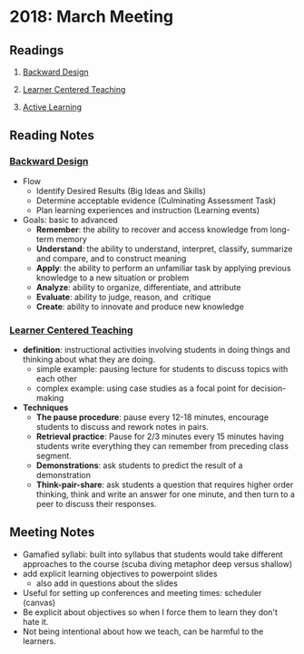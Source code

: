 ---
---
# 2018: March Meeting


## Readings
1. [Backward Design][1]

2. [Learner Centered Teaching][2]

3. [Active Learning][3]

## Reading Notes
### [Backward Design][1]
- Flow
    - Identify Desired Results (Big Ideas and Skills)
    - Determine acceptable evidence (Culminating Assessment Task)
    - Plan learning experiences and instruction (Learning events)
- Goals: basic to advanced 
    - **Remember**: the ability to recover and access knowledge from long-term memory
    - **Understand**: the ability to understand, interpret, classify, summarize and compare, and to construct meaning
    - **Apply**: the ability to perform an unfamiliar task by applying previous knowledge to a new situation or problem
    - **Analyze**: ability to organize, differentiate, and attribute
    - **Evaluate**: ability to judge, reason, and  critique
    - **Create**: ability to innovate and produce new knowledge

### [Learner Centered Teaching][2]
- **definition**:  instructional activities involving students in doing things and thinking about what they are doing.
    - simple example: pausing lecture for students to discuss topics with each other
    - complex example: using case studies as a focal point for decision-making
- **Techniques**
    - **The pause procedure**: pause every 12-18 minutes, encourage students to discuss and rework notes in pairs.
    - **Retrieval practice**: Pause for 2/3 minutes every 15 minutes having students write everything they can remember from preceding class segment.
    - **Demonstrations**: ask students to predict the result of a demonstration
    - **Think-pair-share**: ask students a question that requires higher order thinking, think and write an answer for one minute, and then turn to a peer to discuss their responses.

## Meeting Notes
- Gamafied syllabi: built into syllabus that students would take different approaches to the course (scuba diving metaphor deep versus shallow)
- add explicit learning objectives to powerpoint slides
    - also add in questions about the slides
- Useful for setting up conferences and meeting times: scheduler (canvas)
- Be explicit about objectives so when I force them to learn they don't hate it.
- Not being intentional about how we teach, can be harmful to the learners.


[1]: https://educationaltechnology.net/backward-design-understanding-by-design/
[2]: https://www.facultyfocus.com/articles/effective-teaching-strategies/five-characteristics-of-learner-centered-teaching/
[3]: https://cft.vanderbilt.edu/active-learning/